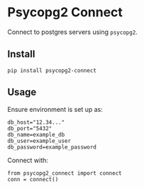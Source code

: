 # Psycopg2 Connect

Connect to postgres servers using `psycopg2`.

## Install

`pip install psycopg2-connect`

## Usage

Ensure environment is set up as:
```
db_host="12.34..."
db_port="5432"
db_name=example_db
db_user=example_user
db_password=example_password
```
Connect with:
```
from psycopg2_connect import connect
conn = connect()
```